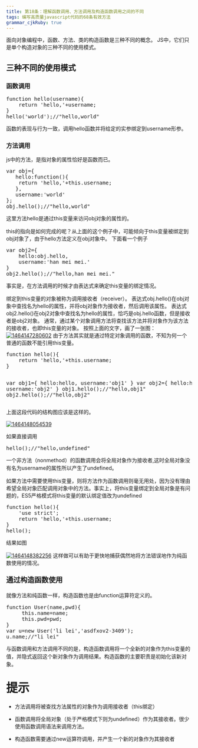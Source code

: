 ```yaml
---
title: 第18条：理解函数调用、方法调用及构造函数调用之间的不同
tags: 编写高质量javascript代码的68条有效方法
grammar_cjkRuby: true
---
```


面向对象编程中，函数、方法、类的构造函数是三种不同的概念。 
JS中，它们只是单个构造对象的三种不同的使用模式。

## 三种不同的使用模式

### 函数调用

<div class="cnblogs_Highlighter">
<pre class="brush:javascript;gutter:true;">function hello(username){
	return 'hello,'+username;
} 
hello('world');//"hello,world"
</pre>
</div>

<span style="line-height: 1.5;">函数的表现与行为一致，调用hello函数并将给定的实参绑定到username形参。</span>

### 方法调用

js中的方法，是指对象的属性恰好是函数而已。

<div class="cnblogs_Highlighter">
<pre class="brush:javascript;gutter:true;">var obj={
   hello:function(){
	return 'hello,'+this.username;
   },
   username:'world'
};
obj.hello();//"hello,world"
</pre>
</div>

<span style="line-height: 1.5;">这里方法hello是通过this变量来访问obj对象的属性的。&nbsp;</span>

this的指向是如何完成的呢？从上面的这个例子中，可能倾向于this变量被绑定到obj对象了，由于hello方法定义在obj对象中。 
下面看一个例子&nbsp;&nbsp;

<div class="cnblogs_Highlighter">
<pre class="brush:javascript;gutter:true;">var obj2={
    hello:obj.hello,
    username:'han mei mei.'
}
obj2.hello();//"hello,han mei mei."
</pre>
</div>

<span style="line-height: 1.5;">事实是，在方法调用的时候才由表达式来确定this变量的绑定情况。&nbsp;</span>

绑定到this变量的对象被称为调用接收者（receiver）。 
表达式obj.hello()在obj对象中查找名为hello的属性，并将obj对象作为接收者，然后调用该属性。 
表达式obj2.hello()在obj2对象中查找名为hello的属性，恰巧是obj.hello函数，但是接收者是obj2对象。 
通常，通过某个对象调用方法将查找该方法并将对象作为该方法的接收者，也即this变量的对象。 
按照上面的文字，画了一张图： 
[![1464147280602](http://images2015.cnblogs.com/blog/156514/201605/156514-20160525121250725-315031504.jpg "1464147280602")](http://images2015.cnblogs.com/blog/156514/201605/156514-20160525121249959-2036936383.jpg)
由于方法其实就是通过特定对象调用的函数，不知为何一个普通的函数不能引用this变量。

<div class="cnblogs_Highlighter">
<pre class="brush:javascript;gutter:true;">function hello(){
    return 'hello,'+this.username;
}

var obj1={
    hello:hello,
    username:'obj1'
}
var obj2={
    hello:hello,
    username:'obj2'
}
obj1.hello();//"hello,obj1"
obj2.hello();//"hello,obj2"
</pre>
</div>

<span style="line-height: 1.5;">上面这段代码的结构图应该是这样的。&nbsp;</span>

<span class="story_inline_image"> [![1464148054539](http://images2015.cnblogs.com/blog/156514/201605/156514-20160525121252069-2067461954.jpg "1464148054539")](http://images2015.cnblogs.com/blog/156514/201605/156514-20160525121251522-443710940.jpg)</span>

<span style="line-height: 1.5;">如果直接调用</span>_&nbsp;_

<div class="cnblogs_Highlighter">
<pre class="brush:javascript;gutter:true;">hello();//"hello,undefined"
</pre>
</div>

<span style="line-height: 1.5;">一个非方法（nonmethod）的函数调用会将全局对象作为接收者,这时全局对象没有名为username的属性所以产生了undefined。&nbsp;</span>

如果方法中需要使用this变量，则将方法作为函数调用则毫无用处，因为没有理由希望全局对象匹配调用对象中的方法。事实上，将this变量绑定到全局对象是有问题的，ES5严格模式将this变量的默认绑定值改为undefined

<div class="cnblogs_Highlighter">
<pre class="brush:javascript;gutter:true;">function hello(){
    'use strict';
    return 'hello,'+this.username;
}
hello();
</pre>
</div>

<span style="line-height: 1.5;">结果如图&nbsp;</span>

<span class="story_inline_image">[![1464148382256](http://images2015.cnblogs.com/blog/156514/201605/156514-20160525121253084-2074606191.jpg "1464148382256")](http://images2015.cnblogs.com/blog/156514/201605/156514-20160525121252631-1278245690.jpg)</span>
这样做可以有助于更快地捕获偶然地将方法错误地作为纯函数使用的情况。 

### <span style="font-size: 1.17em; line-height: 1.5;">通过构造函数使用</span>

<div class="line_item" data-line="77"><span style="line-height: 1.5;">就像方法和纯函数一样，构造函数也是由function运算符定义的。</span></div>
<div class="cnblogs_Highlighter">
<pre class="brush:javascript;gutter:true;">function User(name,pwd){
     this.name=name;
     this.pwd=pwd;
}
var u=new User('li lei','asdfxov2-3409');
u.name;//"li lei"
</pre>
</div>

<span style="line-height: 1.5;">与函数调用和方法调用不同的是，构造函数调用将一个全新的对象作为this变量的值，并隐式返回这个新对象作为调用结果。构造函数的主要职责是初始化该新对象。</span>

## <span style="font-size: 1.5em; line-height: 1.5;">提示</span>

*   方法调用将被查找方法属性的对象作为调用接收者（this绑定）

*   函数调用将全局对象（处于严格模式下则为undefined）作为其接收者。很少使用函数调用语法来调用方法。

*   构造函数需要通过new运算符调用，并产生一个新的对象作为其接收者